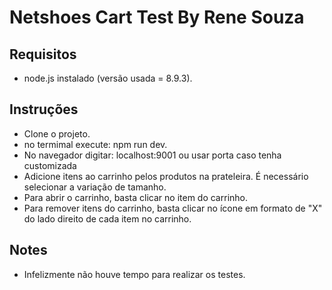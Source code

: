 # Netshoes Cart Test By Rene Souza
## Requisitos
* node.js instalado (versão usada = 8.9.3).

## Instruções
* Clone o projeto.
* no termimal execute: npm run dev.
* No navegador digitar: localhost:9001 ou usar porta caso tenha customizada
* Adicione itens ao carrinho pelos produtos na prateleira. É necessário selecionar a variação de tamanho.
* Para abrir o carrinho, basta clicar no item do carrinho.
* Para remover itens do carrinho, basta clicar no ícone em formato de "X" do lado direito de cada item no carrinho.

## Notes

* Infelizmente não houve tempo para realizar os testes.

